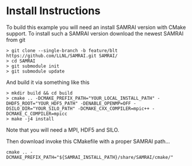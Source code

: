 # Install Instructions

To build this example you will need an install SAMRAI version with CMake support.
To install such a SAMRAI version download the newest SAMRAI from git

```
> git clone --single-branch -b feature/blt https://github.com/LLNL/SAMRAI.git SAMRAI/
> cd SAMRAI
> git submodule init
> git submodule update
```

And build it via something like this

```
> mkdir build && cd build
> cmake .. -DCMAKE_PREFIX_PATH="YOUR_LOCAL_INSTALL_PATH" -DHDF5_ROOT="YOUR_HDF5_PATH" -DENABLE_OPENMP=OFF -DSILO_DIR="YOUR_SILO_PATH" -DCMAKE_CXX_COMPILER=mpic++ -DCMAKE_C_COMPILER=mpicc
> make -j4 install
```

Note that you will need a MPI, HDF5 and SILO.

Then download invoke this CMakefile with a proper SAMRAI path...

```
cmake .. -DCMAKE_PREFIX_PATH="${SAMRAI_INSTALL_PATH}/share/SAMRAI/cmake/"
```